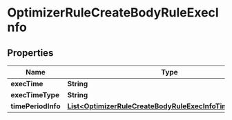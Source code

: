 # OptimizerRuleCreateBodyRuleExecInfo

## Properties
Name | Type | Description | Notes
------------ | ------------- | ------------- | -------------
**execTime** | **String** |  |  [optional]
**execTimeType** | **String** |  |[required]  
**timePeriodInfo** | [**List&lt;OptimizerRuleCreateBodyRuleExecInfoTimePeriodInfo&gt;**](OptimizerRuleCreateBodyRuleExecInfoTimePeriodInfo.md) |  |  [optional]

